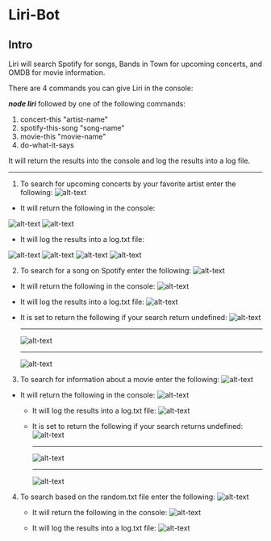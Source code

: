 # Liri-Bot

## Intro

Liri will search Spotify for songs, Bands in Town for upcoming concerts, and OMDB for movie information.

There are 4 commands you can give Liri in the console:

**_node liri_** followed by one of the following commands:

1. concert-this "artist-name"
2. spotify-this-song "song-name"
3. movie-this "movie-name"
4. do-what-it-says

It will return the results into the console and log the results into a log file.

---

1. To search for upcoming concerts by your favorite artist enter the following:
   ![alt-text](screenshots/concertThisSearch.PNG)

- It will return the following in the console:

![alt-text](screenshots/concertThisConsole1.PNG)
![alt-text](screenshots/concertThisConsole2.PNG)

- It will log the results into a log.txt file:

![alt-text](screenshots/concertThisLog1.PNG)
![alt-text](screenshots/concertThisLog2.PNG)
![alt-text](screenshots/concertThisLog3.PNG)
![alt-text](screenshots/concertThisLog4.PNG)

2. To search for a song on Spotify enter the following:
   ![alt-text](screenshots/spotifyThisSongSearch.PNG)

- It will return the following in the console:
  ![alt-text](screenshots/spotifyThisSongConsole.PNG)

- It will log the results into a log.txt file:
  ![alt-text](screenshots/spotifyThisSongLog.PNG)

- It is set to return the following if your search return undefined:
  ![alt-text](screenshots/spotifyThisSongSearchError.PNG)
  ***
  ![alt-text](screenshots/spotifyThisSongErrorConsole.PNG)
  ***
  ![alt-text](screenshots/spotifyThisSongSearchErrorLog.PNG)

3. To search for information about a movie enter the following:
   ![alt-text](screenshots/movieThisSearch.PNG)

- It will return the following in the console:
  ![alt-text](screenshots/movieThisConsole.PNG)

  - It will log the results into a log.txt file:
    ![alt-text](screenshots/movieThisLog.PNG)

  - It is set to return the following if your search returns undefined:
    ![alt-text](screenshots/movieThisErrorSearch.PNG)
    ***
    ![alt-text](screenshots/movieThisErrorConsole.PNG)
    ***
    ![alt-text](screenshots/movieThisErrorLog.PNG)

4. To search based on the random.txt file enter the following:
   ![alt-text](screenshots/doWhatItSaysSearch.PNG)

   - It will return the following in the console:
     ![alt-text](screenshots/doWhatItSaysConsole.PNG)

   - It will log the results into a log.txt file:
     ![alt-text](screenshots/doWhatItSaysLog.PNG)
